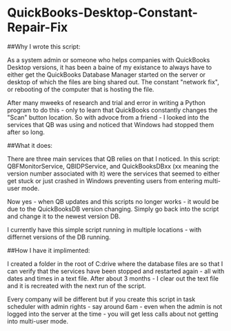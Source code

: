 # QuickBooks-Desktop-Constant-Repair-Fix

##Why I wrote this script:

As a system admin or someone who helps companies with QuickBooks Desktop versions, 
it has been a baine of my existance to always have to either get the QuickBooks Database Manager started on the 
server or desktop of which the files are bing shared out. The constant "network fix", or rebooting of the
computer that is hosting the file. 

After many mweeks of research and trial and error in writing a Python program to do this - only to learn that
QuickBooks constantly changes the "Scan" button location. So with advoce from a friend - I looked into the
services that QB was using and noticed that Windows had stopped them after so long. 

##What it does:

There are three main services that QB relies on that I noticed. In this script:
QBFMonitorService, QBIDPService, and QuickBooksDBxx (xx meaning the version number associated with it) were the services
that seemed to either get stuck or just crashed in Windows preventing users from entering multi-user mode.

Now yes - when QB updates and this scripts no longer works - it would be due to the QuickBooksDB version changing. 
Simply go back into the script and change it to the newest version DB. 

I currently have this simple script running in multiple locations - with differnet versions of the DB running.


##How I have it implimented:

I created a folder in the root of C:drive where the database files are so that I can verify that the services
have been stopped and restarted again - all with dates and times in a text file. After about 3 months - I clear
out the text file and it is recreated with the next run of the script.

Every company will be different but if you create this script in task scheduler with admin rights - say around 6am -
even when the admin is not logged into the server at the time - you will get less calls about not getting into multi-user mode.
